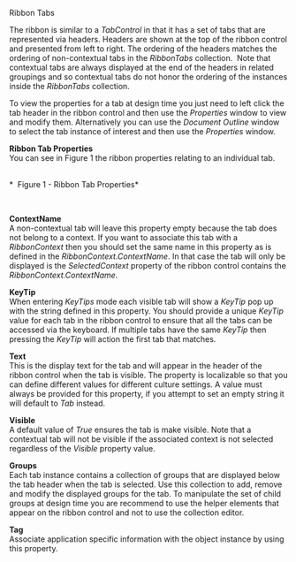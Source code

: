 Ribbon Tabs

The ribbon is similar to a *TabControl* in that it has a set of tabs that are
represented via headers. Headers are shown at the top of the ribbon control and
presented from left to right. The ordering of the headers matches the
ordering of non-contextual tabs in the *RibbonTabs* collection.  Note that
contextual tabs are always displayed at the end of the headers in related
groupings and so contextual tabs do not honor the ordering of the instances
inside the *RibbonTabs* collection.   
  
To view the properties for a tab at design time you just need to left click the
tab header in the ribbon control and then use the *Properties* window to view
and modify them. Alternatively you can use the *Document Outline* window to
select the tab instance of interest and then use the *Properties* window.

**Ribbon Tab Properties**  
You can see in Figure 1 the ribbon properties relating to an individual tab.

    
*  Figure 1 - Ribbon Tab Properties*

 

**ContextName**  
A non-contextual tab will leave this property empty because the tab does not
belong to a context. If you want to associate this tab with a *RibbonContext*
then you should set the same name in this property as is defined in the
*RibbonContext.ContextName*. In that case the tab will only be displayed is the
*SelectedContext* property of the ribbon control contains the
*RibbonContext.ContextName*.

**KeyTip**  
When entering *KeyTips* mode each visible tab will show a *KeyTip* pop up with
the string defined in this property. You should provide a unique *KeyTip* value
for each tab in the ribbon control to ensure that all the tabs can be accessed
via the keyboard. If multiple tabs have the same *KeyTip* then pressing the
*KeyTip* will action the first tab that matches.

**Text**  
This is the display text for the tab and will appear in the header of the ribbon
control when the tab is visible. The property is localizable so that you can
define different values for different culture settings. A value must always be
provided for this property, if you attempt to set an empty string it will
default to *Tab* instead.

**Visible**  
A default value of *True* ensures the tab is make visible. Note that a
contextual tab will not be visible if the associated context is not selected
regardless of the *Visible* property value.

**Groups**  
Each tab instance contains a collection of groups that are displayed below the
tab header when the tab is selected. Use this collection to add, remove and
modify the displayed groups for the tab. To manipulate the set of child groups
at design time you are recommend to use the helper elements that appear on the
ribbon control and not to use the collection editor.

**Tag**  
Associate application specific information with the object instance by using
this property.
